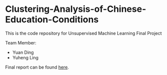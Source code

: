 # Clustering-Analysis-of-Chinese-Education-Conditions
This is the code repository for Unsupervised Machine Learning Final Project

Team Member:  
* Yuan Ding
* Yuheng Ling

Final report can be found [here](https://github.com/yding-nyu/Clustering-Analysis-of-Chinese-Education-Conditions/blob/master/Project_2.pdf).
